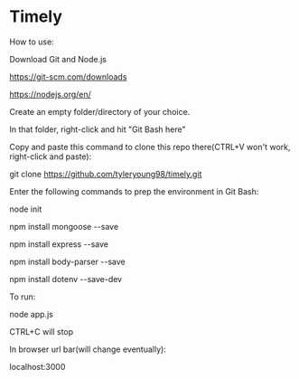 # Timely
How to use:


Download Git and Node.js

https://git-scm.com/downloads

https://nodejs.org/en/


Create an empty folder/directory of your choice.

In that folder, right-click and hit "Git Bash here"

Copy and paste this command to clone this repo there(CTRL+V won't work, right-click and paste):

git clone https://github.com/tyleryoung98/timely.git


Enter the following commands to prep the environment in Git Bash:

node init

npm install mongoose --save

npm install express --save

npm install body-parser --save

npm install dotenv --save-dev


To run:

node app.js

CTRL+C will stop


In browser url bar(will change eventually):

localhost:3000
